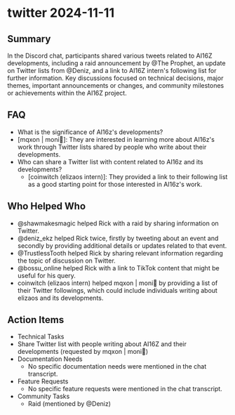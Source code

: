 # twitter 2024-11-11

## Summary

In the Discord chat, participants shared various tweets related to AI16Z developments, including a raid announcement by @The Prophet, an update on Twitter lists from @Deniz, and a link to AI16Z intern's following list for further information. Key discussions focused on technical decisions, major themes, important announcements or changes, and community milestones or achievements within the AI16Z project.

## FAQ

- What is the significance of AI16z's developments?
- [mqxon | moni🧙]: They are interested in learning more about AI16z's work through Twitter lists shared by people who write about their developments.
- Who can share a Twitter list with content related to AI16z and its developments?
    - [coinwitch (elizaos intern)]: They provided a link to their following list as a good starting point for those interested in AI16z's work.

## Who Helped Who

- @shawmakesmagic helped Rick with a raid by sharing information on Twitter.
- @deniz_ekz helped Rick twice, firstly by tweeting about an event and secondly by providing additional details or updates related to that event.
- @TrustlessTooth helped Rick by sharing relevant information regarding the topic of discussion on Twitter.
- @bossu_online helped Rick with a link to TikTok content that might be useful for his query.
- coinwitch (elizaos intern) helped mqxon | moni🧙 by providing a list of their Twitter followings, which could include individuals writing about elizaos and its developments.

## Action Items

- Technical Tasks
- Share Twitter list with people writing about AI16Z and their developments (requested by mqxon | moni🧙)
- Documentation Needs
    - No specific documentation needs were mentioned in the chat transcript.
- Feature Requests
    - No specific feature requests were mentioned in the chat transcript.
- Community Tasks
    - Raid (mentioned by @Deniz)
